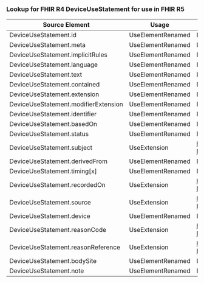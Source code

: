 ### Lookup for FHIR R4 DeviceUseStatement for use in FHIR R5

| Source Element | Usage | Target |
| -------------- | ----- | ------ |
| DeviceUseStatement.id | UseElementRenamed | DeviceUsage.id |
| DeviceUseStatement.meta | UseElementRenamed | DeviceUsage.meta |
| DeviceUseStatement.implicitRules | UseElementRenamed | DeviceUsage.implicitRules |
| DeviceUseStatement.language | UseElementRenamed | DeviceUsage.language |
| DeviceUseStatement.text | UseElementRenamed | DeviceUsage.text |
| DeviceUseStatement.contained | UseElementRenamed | DeviceUsage.contained |
| DeviceUseStatement.extension | UseElementRenamed | DeviceUsage.extension |
| DeviceUseStatement.modifierExtension | UseElementRenamed | DeviceUsage.modifierExtension |
| DeviceUseStatement.identifier | UseElementRenamed | DeviceUsage.identifier |
| DeviceUseStatement.basedOn | UseElementRenamed | DeviceUsage.basedOn |
| DeviceUseStatement.status | UseElementRenamed | DeviceUsage.status |
| DeviceUseStatement.subject | UseExtension | http://hl7.org/fhir/4.0/StructureDefinition/extension-DeviceUseStatement.subject |
| DeviceUseStatement.derivedFrom | UseElementRenamed | DeviceUsage.derivedFrom |
| DeviceUseStatement.timing[x] | UseElementRenamed | DeviceUsage.timing[x] |
| DeviceUseStatement.recordedOn | UseExtension | http://hl7.org/fhir/4.0/StructureDefinition/extension-DeviceUseStatement.recordedOn |
| DeviceUseStatement.source | UseExtension | http://hl7.org/fhir/4.0/StructureDefinition/extension-DeviceUseStatement.source |
| DeviceUseStatement.device | UseElementRenamed | DeviceUsage.device |
| DeviceUseStatement.reasonCode | UseExtension | http://hl7.org/fhir/4.0/StructureDefinition/extension-DeviceUseStatement.reasonCode |
| DeviceUseStatement.reasonReference | UseExtension | http://hl7.org/fhir/4.0/StructureDefinition/extension-DeviceUseStatement.reasonReference |
| DeviceUseStatement.bodySite | UseElementRenamed | DeviceUsage.bodySite |
| DeviceUseStatement.note | UseElementRenamed | DeviceUsage.note |
